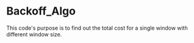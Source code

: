 # Backoff_Algo
This code's purpose is to find out the total cost for a single window with different window size.
